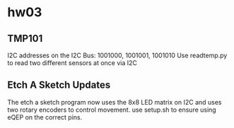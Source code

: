 # hw03

## TMP101

 I2C addresses on the I2C Bus: 
 1001000, 1001001, 1001010
 Use readtemp.py to read two different sensors at once via I2C

## Etch A Sketch Updates

The etch a sketch program now uses the 8x8 LED matrix on I2C and uses two rotary encoders to control movement. use setup.sh to ensure using eQEP on the correct pins. 
